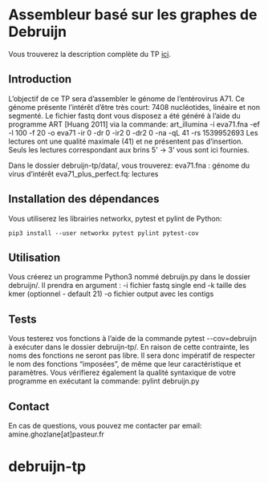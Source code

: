 # Assembleur basé sur les graphes de Debruijn

Vous trouverez la description complète du TP [ici]( 
https://docs.google.com/document/d/1P4v3bHbSurD7RXA-ldVwmtNKGvWsnBae51RMGye_KLs/edit?usp=sharing).

## Introduction

L’objectif de ce TP sera d’assembler le génome de l’entérovirus A71. Ce génome présente l’intérêt d’être très court: 7408 nucléotides, linéaire et non segmenté.
Le fichier fastq dont vous disposez a été généré à l’aide du programme ART [Huang 2011] via la commande:
art_illumina -i eva71.fna -ef -l 100 -f 20 -o eva71 -ir 0 -dr 0 -ir2 0 -dr2 0 -na -qL 41 -rs 1539952693 
Les lectures ont une qualité maximale (41) et ne présentent pas d’insertion. Seuls les lectures correspondant aux brins 5’ -> 3’ vous sont ici fournies. 

Dans le dossier debruijn-tp/data/, vous trouverez:
eva71.fna : génome du virus d’intérêt
eva71_plus_perfect.fq: lectures 


## Installation des dépendances

Vous utiliserez les librairies networkx, pytest et pylint de Python:

```
pip3 install --user networkx pytest pylint pytest-cov
```

## Utilisation

Vous créerez un programme Python3 nommé debruijn.py dans le dossier debruijn/.  Il prendra en argument :
 -i fichier fastq single end
 -k taille des kmer (optionnel - default 21)
 -o fichier output avec les contigs

## Tests

Vous testerez vos fonctions à l’aide de la commande pytest --cov=debruijn à exécuter dans le dossier debruijn-tp/. En raison de cette contrainte, les noms des fonctions ne seront pas libre. Il sera donc impératif de respecter le nom des fonctions “imposées”, de même que leur caractéristique et paramètres. 
Vous vérifierez également la qualité syntaxique de votre programme en exécutant la commande: pylint debruijn.py

## Contact

En cas de questions, vous pouvez me contacter par email: amine.ghozlane[at]pasteur.fr
# debruijn-tp
